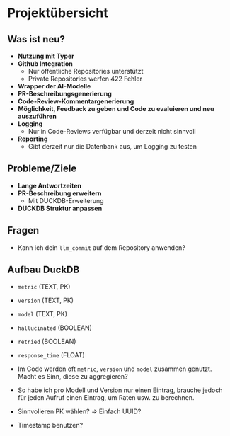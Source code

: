 # Projektübersicht

## Was ist neu?

- **Nutzung mit Typer**
- **Github Integration**
  - Nur öffentliche Repositories unterstützt
  - Private Repositories werfen 422 Fehler
- **Wrapper der AI-Modelle**
- **PR-Beschreibungsgenerierung**
- **Code-Review-Kommentargenerierung**
- **Möglichkeit, Feedback zu geben und Code zu evaluieren und neu auszuführen**
- **Logging**
  - Nur in Code-Reviews verfügbar und derzeit nicht sinnvoll
- **Reporting**
  - Gibt derzeit nur die Datenbank aus, um Logging zu testen

## Probleme/Ziele

- **Lange Antwortzeiten**
- **PR-Beschreibung erweitern**
  - Mit DUCKDB-Erweiterung
- **DUCKDB Struktur anpassen**

## Fragen

- Kann ich dein `llm_commit` auf dem Repository anwenden?

## Aufbau DuckDB

- `metric` (TEXT, PK)
- `version` (TEXT, PK)
- `model` (TEXT, PK)
- `hallucinated` (BOOLEAN)
- `retried` (BOOLEAN)
- `response_time` (FLOAT)

- Im Code werden oft `metric`, `version` und `model` zusammen genutzt. Macht es Sinn, diese zu aggregieren?
- So habe ich pro Modell und Version nur einen Eintrag, brauche jedoch für jeden Aufruf einen Eintrag, um Raten usw. zu berechnen.
- Sinnvolleren PK wählen? => Einfach UUID?
- Timestamp benutzen?
